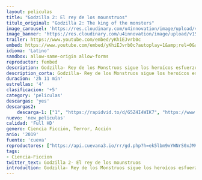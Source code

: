 ```yaml
---
layout: peliculas
title: "Godzilla 2: El rey de los mounstruos"
titulo_original: "Godzilla 2: The king of the monsters"
image_carousel: 'https://res.cloudinary.com/u4innovation/image/upload/v1560057389/godzilla-poster-min_ymhid5.jpg'
image_banner: 'https://res.cloudinary.com/u4innovation/image/upload/v1560057390/godzilla-banner-min_cew2vk.jpg'
trailer: https://www.youtube.com/embed/yKhiEJvrb0c
embed: https://www.youtube.com/embed/yKhiEJvrb0c?autoplay=1&amp;rel=0&amp;hd=1&border=0&wmode=opaque&enablejsapi=1&modestbranding=1&controls=1&showinfo=0
idioma: 'Latino'
sandbox: allow-same-origin allow-forms
reproductor: fembed
description: Godzilla- Rey de los Monstruos sigue los heroícos esfuerzos de los criptozoólogos de la agencia Monarch mientras tratan de enfrentrarse contra un grupo de enormes monstruos, incluyendo el propio Godzilla. Entre todos intentan resistir a las embestidas de Mothra, Rodan o del último némesis de la humanidad, King Ghidorah. Estas ancianas criaturas harán todo lo posible por sobrevivir, poniendo en riesgo la existencia del ser humano en el planeta
description_corta: Godzilla- Rey de los Monstruos sigue los heroícos esfuerzos de los criptozoólogos de la agencia Monarch mientras tratan de enfrentrarse contra un grupo de enormes monstruos, incluyendo el propio
duracion: '2h 11 min'
estrellas: '4'
clasificacion: '+5'
category: 'peliculas'
descargas: 'yes'
descargas2:
    descarga-1: ["1", "https://rapidvid.to/d/G5Z4I4WIK7", "https://www.google.com/s2/favicons?domain=openload.co","OpenLoad","https://res.cloudinary.com/imbriitneysam/image/upload/v1541473684/mexico.png", "Latino", "Full HD"]
nuevo: 'new_peliculas'
calidad: 'Full HD'
genero: Ciencia Ficción, Terror, Acción
anio: '2019'
fuente: 'cueva'
reproductores: ["https://api.cuevana3.io/rr/gd.php?h=ek5lbm9xYWNrS0xJMVp5b21KREk0dFBLbjVkaHhkRGdrOG1jbnBpUnhhS1YzYXRtbk5uV3ZMeXpnWGlHczgvTnNiQ1ZmcHU3bExtenhHcUJtNW13dzdTU3FadVkyUT09"]
tags:
- Ciencia-Ficcion
twitter_text: Godzilla 2- El rey de los mounstruos
introduction: Godzilla- Rey de los Monstruos sigue los heroícos esfuerzos de los criptozoólogos de la agencia Monarch mientras tratan de enfrentrarse contra un grupo de enormes monstruos, incluyendo el propio Godzilla. Entre todos intentan resistir a las embestidas de Mothra, Rodan o del último némesis de la humanidad, King Ghidorah. Estas ancianas criaturas harán todo lo posible por sobrevivir, poniendo en riesgo la existencia del ser humano en el planeta
---
```



 







